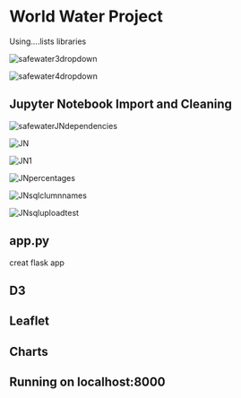 # World Water Project

Using....lists libraries

![safewater3dropdown](https://user-images.githubusercontent.com/74504885/124392165-c9f0e400-dcb9-11eb-8006-2ccac8e17074.PNG)

![safewater4dropdown](https://user-images.githubusercontent.com/74504885/124392169-cfe6c500-dcb9-11eb-9a4f-037a0b8331ae.PNG)

## Jupyter Notebook Import and Cleaning

![safewaterJNdependencies](https://user-images.githubusercontent.com/74504885/124392181-dc6b1d80-dcb9-11eb-86b5-d2f523a097e4.PNG)

![JN](https://user-images.githubusercontent.com/74504885/124392192-e68d1c00-dcb9-11eb-9312-a2b9c3f4fce8.PNG)

![JN1](https://user-images.githubusercontent.com/74504885/124392204-ec82fd00-dcb9-11eb-96cd-f93c52e80329.PNG)

![JNpercentages](https://user-images.githubusercontent.com/74504885/124392209-f278de00-dcb9-11eb-8bc3-a7d7249f38fc.PNG)

![JNsqlclumnnames](https://user-images.githubusercontent.com/74504885/124392216-f7d62880-dcb9-11eb-910f-95fab4637f22.PNG)

![JNsqluploadtest](https://user-images.githubusercontent.com/74504885/124392224-fdcc0980-dcb9-11eb-841d-d12a1894d564.PNG)


## app.py
creat flask app


## D3

## Leaflet

## Charts

## Running on localhost:8000


